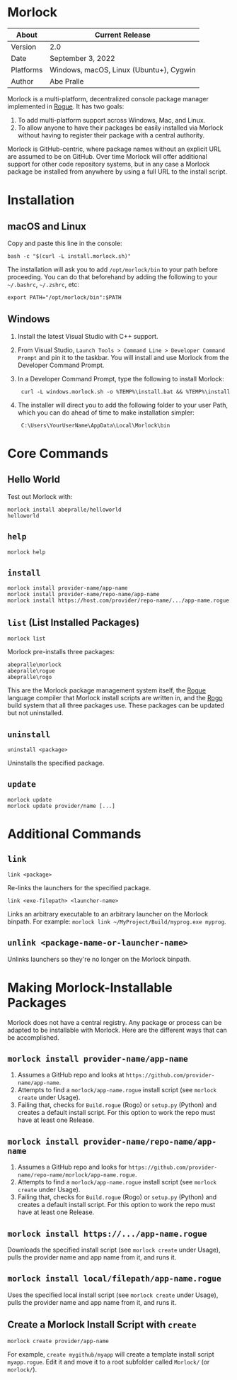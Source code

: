 # Morlock

About     | Current Release
----------|-----------------------
Version   | 2.0
Date      | September 3, 2022
Platforms | Windows, macOS, Linux (Ubuntu+), Cygwin
Author    | Abe Pralle

Morlock is a multi-platform, decentralized console package manager implemented in [Rogue](https://github.com/AbePralle/Rogue). It has two goals:

1. To add multi-platform support across Windows, Mac, and Linux.
2. To allow anyone to have their packages be easily installed via Morlock without having to register their package with a central authority.

Morlock is GitHub-centric, where package names without an explicit URL are assumed to be on GitHub. Over time Morlock will offer additional support for other code repository systems, but in any case a Morlock package be installed from anywhere by using a full URL to the install script.

# Installation

## macOS and Linux

Copy and paste this line in the console:

    bash -c "$(curl -L install.morlock.sh)"

The installation will ask you to add `/opt/morlock/bin` to your path before proceeding. You can do that beforehand by adding the following to your `~/.bashrc`, `~/.zshrc`, etc:

    export PATH="/opt/morlock/bin":$PATH

## Windows

1. Install the latest Visual Studio with C++ support.
2. From Visual Studio, `Launch Tools > Command Line > Developer Command Prompt` and pin it to the taskbar. You will install and use Morlock from the Developer Command Prompt.
3. In a Developer Command Prompt, type the following to install Morlock:

        curl -L windows.morlock.sh -o %TEMP%\install.bat && %TEMP%\install

4. The installer will direct you to add the following folder to your user Path, which you can do ahead of time to make installation simpler:

        C:\Users\YourUserName\AppData\Local\Morlock\bin

# Core Commands

## Hello World
Test out Morlock with:

    morlock install abepralle/helloworld
    helloworld

## `help`

    morlock help

## `install`

    morlock install provider-name/app-name
    morlock install provider-name/repo-name/app-name
    morlock install https://host.com/provider/repo-name/.../app-name.rogue

## `list` (List Installed Packages)

    morlock list

Morlock pre-installs three packages:

    abepralle\morlock
    abepralle\rogue
    abepralle\rogo

This are the Morlock package management system itself, the [Rogue](https://github.com/AbePralle/Rogue) language compiler that Morlock install scripts are written in, and the [Rogo](https://github.com/AbePralle/Rogo) build system that all three packages use. These packages can be updated but not uninstalled.

## `uninstall`

    uninstall <package>

Uninstalls the specified package.

## `update`

    morlock update
    morlock update provider/name [...]

# Additional Commands

## `link`

    link <package>

Re-links the launchers for the specified package.

    link <exe-filepath> <launcher-name>

Links an arbitrary executable to an arbitrary launcher on the Morlock binpath.
For example: `morlock link ~/MyProject/Build/myprog.exe myprog`.

## `unlink <package-name-or-launcher-name>`
Unlinks launchers so they're no longer on the Morlock binpath.

# Making Morlock-Installable Packages
Morlock does not have a central registry. Any package or process can be adapted to be installable with Morlock. Here are the different ways that can be accomplished.

## `morlock install provider-name/app-name`
1. Assumes a GitHub repo and looks at `https://github.com/provider-name/app-name`.
2. Attempts to find a `morlock/app-name.rogue` install script (see `morlock create` under Usage).
3. Failing that, checks for `Build.rogue` (Rogo) or `setup.py` (Python) and creates a default install script. For this option to work the repo must have at least one Release.

## `morlock install provider-name/repo-name/app-name`
1. Assumes a GitHub repo and looks for `https://github.com/provider-name/repo-name/morlock/app-name.rogue`.
2. Attempts to find a `morlock/app-name.rogue` install script (see `morlock create` under Usage).
3. Failing that, checks for `Build.rogue` (Rogo) or `setup.py` (Python) and creates a default install script. For this option to work the repo must have at least one Release.

## `morlock install https://.../app-name.rogue`
Downloads the specified install script (see `morlock create` under Usage), pulls the provider name and app name from it, and runs it.

## `morlock install local/filepath/app-name.rogue`
Uses the specified local install script (see `morlock create` under Usage), pulls the provider name and app name from it, and runs it.

## Create a Morlock Install Script with `create`

    morlock create provider/app-name

For example, `create mygithub/myapp` will create a template install script
`myapp.rogue`. Edit it and move it to a root subfolder called `Morlock/`
(or `morlock/`).
